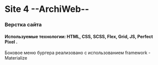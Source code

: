 # Site 4 --ArchiWeb--

### Верстка сайта  
#### Используемые технологии: HTML, CSS, SCSS, Flex, Grid, JS, Perfect Pixel .  
Боковое меню бургера реализовано с использованием framework - Materialize
